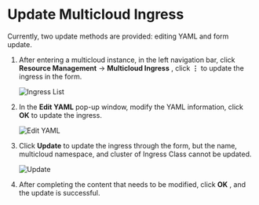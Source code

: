 # Update Multicloud Ingress

Currently, two update methods are provided: editing YAML and form update.

1. After entering a multicloud instance, in the left navigation bar, click __Resource Management__ -> __Multicloud Ingress__ , click __⋮__ to update the ingress in the form.

    ![Ingress List](https://docs.daocloud.io/daocloud-docs-images/docs/en/docs/kairship/images/update-ingress01.png)

2. In the __Edit YAML__ pop-up window, modify the YAML information, click __OK__ to update the ingress.

    ![Edit YAML](https://docs.daocloud.io/daocloud-docs-images/docs/en/docs/kairship/images/update-ingress02.png)

3. Click __Update__ to update the ingress through the form, but the name, multicloud namespace, and cluster of Ingress Class cannot be updated.

    ![Update](https://docs.daocloud.io/daocloud-docs-images/docs/en/docs/kairship/images/update-ingress03.png)

4. After completing the content that needs to be modified, click __OK__ , and the update is successful.
